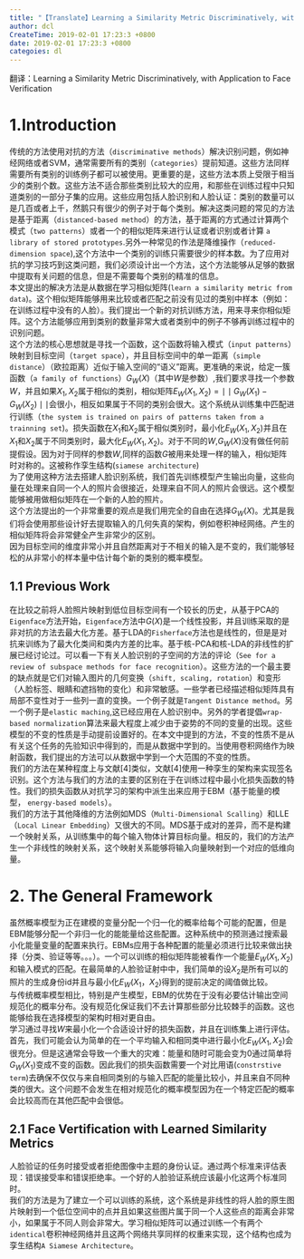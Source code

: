 ```yaml
---
title: "【Translate】Learning a Similarity Metric Discriminatively, with Application to Face Verification"
author: dcl
CreateTime: 2019-02-01 17:23:3 +0800
date: 2019-02-01 17:23:3 +0800
categoies: dl
---
```


翻译：Learning a Similarity Metric Discriminatively, with Application to Face Verification
<!--more-->
# 1.Introduction
传统的方法使用对抗的方法（`discriminative methods`）解决识别问题，例如神经网络或者SVM，通常需要所有的类别（`categories`）提前知道。这些方法同样需要所有类别的训练例子都可以被使用。更重要的是，这些方法本质上受限于相当少的类别个数。这些方法不适合那些类别比较大的应用，和那些在训练过程中只知道类别的一部分子集的应用。这些应用包括人脸识别和人脸认证：类别的数量可以是几百或者上千，然鹅只有很少的例子对于每个类别。解决这类问题的常见的方法是基于距离（`distanced-based method`）的方法，基于距离的方式通过计算两个模式（`two patterns`）或者一个的相似矩阵来进行认证或者识别或者计算 `a library of stored prototypes`.另外一种常见的作法是降维操作（`reduced-dimension space`),这个方法中一个类别的训练只需要很少的样本数。为了应用对抗的学习技巧到这类问题，我们必须设计出一个方法，这个方法能够从足够的数据中提取有关问题的信息，但是不需要每个类别的精准的信息。<br/>
本文提出的解决方法是从数据在学习相似矩阵(`learn a similarity metric from data`)。这个相似矩阵能够用来比较或者匹配之前没有见过的类别中样本（例如：在训练过程中没有的人脸）。我们提出一个新的对抗训练方法，用来寻来你相似矩阵。这个方法能够应用到类别的数量非常大或者类别中的例子不够再训练过程中的识别问题。<br/>
这个方法的核心思想就是寻找一个函数，这个函数将输入模式（`input patterns`）映射到目标空间（`target space`），并且目标空间中的单一距离（`simple distance`）（欧拉距离）近似于输入空间的“语义”距离。更准确的来说，给定一簇函数（`a family of functions`）$G_W(X)$（其中$W$是参数）,我们要求寻找一个参数$W$，并且如果$X_1,X_2$属于相似的类别，相似矩阵$E_W(X_1,X_2) = \mid\mid G_W(X_1) - G_W(X_2) \mid\mid$会很小，相反如果属于不同的类别会很大。这个系统从训练集中匹配进行训练（`the system is trained on pairs of patterns taken from a trainning set`)。损失函数在$X_1$和$X_2$属于相似类别时，最小化$E_W(X_1,X_2)$并且在$X_1$和$X_2$属于不同类别时，最大化$E_W(X_1, X_2)$。对于不同的$W$,$G_W(X)$没有做任何前提假设。因为对于同样的参数$W$,同样的函数$G$被用来处理一样的输入，相似矩阵时对称的。这被称作孪生结构(`siamese architecture`)<br/>
为了使用这种方法去搭建人脸识别系统，我们首先训练模型产生输出向量，这些向量在处理来自同一个人的照片会很接近，处理来自不同人的照片会很远。这个模型能够被用做相似矩阵在一个新的人脸的照片。<br/>
这个方法提出的一个非常重要的观点是我们用完全的自由在选择$G_W(X)$。尤其是我们将会使用那些设计好去提取输入的几何失真的架构，例如卷积神经网络。产生的相似矩阵将会非常健全产生非常少的区别。<br/>
因为目标空间的维度非常小并且自然距离对于不相关的输入是不变的，我们能够轻松的从非常小的样本量中估计每个新的类别的概率模型。
## 1.1 Previous Work
在比较之前将人脸照片映射到低位目标空间有一个较长的历史，从基于PCA的`Eigenface`方法开始，`Eigenface`方法中$G(X)$是一个线性投影，并且训练采取的是非对抗的方法去最大化方差。基于LDA的`Fisherface`方法也是线性的，但是是对抗来训练为了最大化类间和类内方差的比率。基于核-PCA和核-LDA的非线性的扩展已经讨论过。可以看一下有关人脸识别的子空间的方法的评论（`See for a review of subspace methods for face recognition`）。这些方法的一个最主要的缺点就是它们对输入图片的几何变换（`shift, scaling, rotation`）和变形（人脸标签、眼睛和遮挡物的变化）和非常敏感。一些学者已经描述相似矩阵具有局部不变性对于一些列一直的变换。一个例子就是`Tangent Distance method`。另一个例子是`elastic maching`,这已经应用在人脸识别中。另外的学者提倡`wrap-based normalization`算法来最大程度上减少由于姿势的不同的变量的出现。这些模型的不变的性质是手动提前设置好的。在本文中提到的方法，不变的性质不是从有关这个任务的先验知识中得到的，而是从数据中学到的。当使用卷积网络作为映射函数，我们提出的方法可以从数据中学到一个大范围的不变的性质。<br/>
我们的方法在某种程度上与文献[4]类似，文献[4]使用一种孪生的架构来实现签名识别。这个方法与我们的方法的主要的区别在于在训练过程中最小化损失函数的特性。我们的损失函数从对抗学习的架构中派生出来应用于EBM（基于能量的模型， `energy-based models`）。<br/>
我们的方法于其他降维的方法例如MDS（`Multi-Dimensional Scalling`）和LLE（`Local Linear Embedding`）又很大的不同。MDS基于成对的差异，而不是构建一个映射关系，从训练集中的每个输入物体计算目标向量。相反的，我们的方法产生一个非线性的映射关系，这个映射关系能够将输入向量映射到一个对应的低维向量。

# 2. The General Framework
虽然概率模型为正在建模的变量分配一个归一化的概率给每个可能的配置，但是EBM能够分配一个非归一化的能能量给这些配置。这种系统中的预测通过搜索最小化能量变量的配置来执行。EBMs应用于各种配置的能量必须进行比较来做出抉择（分类、验证等等。。。）。一个可以训练的相似矩阵能被看作一个能量$E_W(X_1,X_2)$和输入模式的匹配。在最简单的人脸验证射中中，我们简单的设$X_2$是所有可以的照片的生成身份id并且与最小化$E_W(X_1，X_2)$得到的提前决定的阈值做比较。<br/>
与传统概率模型相比，特别是产生模型，EBM的优势在于没有必要估计输出空间规范化的概率分布。没有规范化保证我们不去计算那些部分比较棘手的函数。这也能够给我在选择模型的架构时相对更自由。<br/>
学习通过寻找$W$来最小化一个合适设计好的损失函数，并且在训练集上进行评估。首先，我们可能会认为简单的在一个平均输入和相同类中进行最小化$E_W(X_1,X_2)$会很充分。但是这通常会导致一个重大的灾难：能量和随时可能会变为0通过简单将$G_W(X_1)$变成不变的函数。因此我们的损失函数需要一个对比用语(`constrstive term`)去确保不仅仅与来自相同类别的与输入匹配的能量比较小，并且来自不同种类的很大。这个问题不会发生在相对规范化的概率模型因为在一个特定匹配的概率会比较高而在其他匹配中会很低。
## 2.1 Face Vertification with Learned Similarity Metrics
人脸验证的任务时接受或者拒绝图像中主题的身份认证。通过两个标准来评估表现：错误接受率和错误拒绝率。一个好的人脸验证系统应该最小化这两个标准同时。<br/>
我们的方法是为了建立一个可以训练的系统，这个系统是非线性的将人脸的原生图片映射到一个低位空间中的点并且如果这些图片属于同一个人这些点的距离会非常小，如果属于不同人则会非常大。学习相似矩阵可以通过训练一个有两个`identical`卷积神经网络并且这两个网络共享同样的权重来实现，这个结构也成为孪生结构`A Siamese Architecture`。
